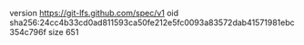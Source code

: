 version https://git-lfs.github.com/spec/v1
oid sha256:24cc4b33cd0ad811593ca50fe212e5fc0093a83572dab41571981ebc354c796f
size 651
